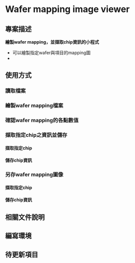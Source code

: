 # Wafer mapping image viewer

## 專案描述

**繪製wafer mapping，並擷取chip資訊的小程式**

- 可以繪製指定wafer與項目的mapping圖
- 

## 使用方式

### 讀取檔案



### 繪製wafer mapping檔案



### 確認wafer mapping的各點數值



### 擷取指定chip之資訊並儲存

#### 擷取指定chip

#### 儲存chip資訊



### 另存wafer mapping圖像

#### 擷取指定chip

#### 儲存chip資訊

## 相關文件說明

## 編寫環境

## 待更新項目